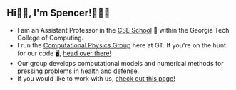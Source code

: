 ## Hi👋🏼, I'm Spencer!👨🏻‍💻

* I am an Assistant Professor in the [CSE School](https://cse.gatech.edu) 🏫 within the Georgia Tech College of Computing.
* I run the [Computational Physics Group](https://comp-physics.group) here at GT. If you're on the hunt for our code 🖥️, [head over there!](https://github.com/comp-physics)
* Our group develops computational models and numerical methods for pressing problems in health and defense.
* If you would like to work with us, [check out this page!](https://comp-physics.group/vacancies.html) 
